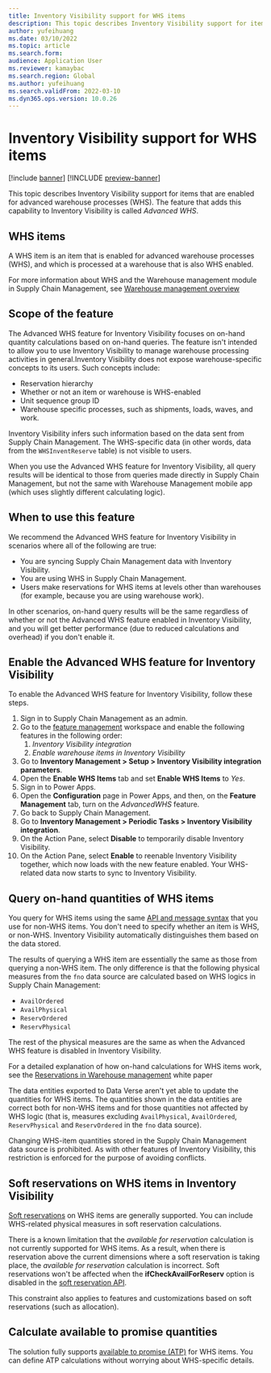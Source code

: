 ```yaml
---
title: Inventory Visibility support for WHS items
description: This topic describes Inventory Visibility support for items that are enabled for advanced warehouse processes (WHS items).
author: yufeihuang
ms.date: 03/10/2022
ms.topic: article
ms.search.form:
audience: Application User
ms.reviewer: kamaybac
ms.search.region: Global
ms.author: yufeihuang
ms.search.validFrom: 2022-03-10
ms.dyn365.ops.version: 10.0.26
---
```


# Inventory Visibility support for WHS items

[!include [banner](../includes/banner.md)]
[!INCLUDE [preview-banner](../includes/preview-banner.md)]

This topic describes Inventory Visibility support for items that are enabled for advanced warehouse processes (WHS). The feature that adds this capability to Inventory Visibility is called *Advanced WHS*.

## WHS items

A WHS item is an item that is enabled for advanced warehouse processes (WHS), and which is processed at a warehouse that is also WHS enabled.

For more information about WHS and the Warehouse management module in Supply Chain Management, see [Warehouse management overview](../warehousing/warehouse-management-overview.md)

## Scope of the feature

The Advanced WHS feature for Inventory Visibility focuses on on-hand quantity calculations based on on-hand queries. The feature isn't intended to allow you to use Inventory Visibility to manage warehouse processing activities in general.Inventory Visibility does not expose warehouse-specific concepts to its users. Such concepts include:

- Reservation hierarchy
- Whether or not an item or warehouse is WHS-enabled
- Unit sequence group ID
- Warehouse specific processes, such as shipments, loads, waves, and work.

Inventory Visibility infers such information based on the data sent from Supply Chain Management. The WHS-specific data (in other words, data from the `WHSInventReserve` table) is not visible to users.

When you use the Advanced WHS feature for Inventory Visibility, all query results will be identical to those from queries made directly in Supply Chain Management, but not the same with Warehouse Management mobile app (which uses slightly different calculating logic).

## When to use this feature

We recommend the Advanced WHS feature for Inventory Visibility in scenarios where all of the following are true:

- You are syncing Supply Chain Management data with Inventory Visibility.
- You are using WHS in Supply Chain Management.
- Users make reservations for WHS items at levels other than warehouses (for example, because you are using warehouse work).

In other scenarios, on-hand query results will be the same regardless of whether or not the Advanced WHS feature enabled in Inventory Visibility, and you will get better performance (due to reduced calculations and overhead) if you don't enable it.

## Enable the Advanced WHS feature for Inventory Visibility

To enable the Advanced WHS feature for Inventory Visibility, follow these steps.

1. Sign in to Supply Chain Management as an admin.
1. Go to the [feature management](../../fin-ops-core/fin-ops/get-started/feature-management/feature-management-overview.md) workspace and enable the following features in the following order:
    1. *Inventory Visibility integration*
    1. *Enable warehouse items in Inventory Visibility*
1. Go to **Inventory Management \> Setup \> Inventory Visibility integration parameters**.
1. Open the **Enable WHS Items** tab and set **Enable WHS Items** to *Yes*.
1. Sign in to Power Apps.
1. Open the **Configuration** page in Power Apps, and then, on the **Feature Management** tab, turn on the *AdvancedWHS* feature.
1. Go back to Supply Chain Management.
1. Go to **Inventory Management \> Periodic Tasks \> Inventory Visibility integration**.
1. On the Action Pane, select **Disable** to temporarily disable Inventory Visibility.
1. On the Action Pane, select **Enable** to reenable Inventory Visibility together, which now loads with the new feature enabled. Your WHS-related data now starts to sync to Inventory Visibility.

## Query on-hand quantities of WHS items

You query for WHS items using the same [API and message syntax](inventory-visibility-api.md) that you use for non-WHS items. You don't need to specify whether an item is WHS, or non-WHS. Inventory Visibility automatically distinguishes them based on the data stored.

The results of querying a WHS item are essentially the same as those from querying a non-WHS item. The only difference is that the following physical measures from the `fno` data source are calculated based on WHS logics in Supply Chain Management:

- `AvailOrdered`
- `AvailPhysical`
- `ReservOrdered`
- `ReservPhysical`

The rest of the physical measures are the same as when the Advanced WHS feature is disabled in Inventory Visibility.

For a detailed explanation of how on-hand calculations for WHS items work, see the [Reservations in Warehouse management](https://www.microsoft.com/download/details.aspx?id=43284) white paper

The data entities exported to Data Verse aren't yet able to update the quantities for WHS items. The quantities shown in the data entities are correct both for non-WHS items and for those quantities not affected by WHS logic (that is, measures excluding `AvailPhysical`, `AvailOrdered`, `ReservPhysical` and `ReservOrdered` in the `fno` data source).

Changing WHS-item quantities stored in the Supply Chain Management data source is prohibited. As with other features of Inventory Visibility, this restriction is enforced for the purpose of avoiding conflicts.

## Soft reservations on WHS items in Inventory Visibility

[Soft reservations](inventory-visibility-reservations.md) on WHS items are generally supported. You can include WHS-related physical measures in soft reservation calculations. 

There is a known limitation that the *available for reservation* calculation is not currently supported for WHS items. As a result, when there is reservation above the current dimensions where a soft reservation is taking place, the *available for reservation* calculation is incorrect. Soft reservations won't be affected when the  **ifCheckAvailForReserv** option is disabled in the [soft reservation API](inventory-visibility-api.md#create-one-reservation-event).

This constraint also applies to features and customizations based on soft reservations (such as allocation).

## Calculate available to promise quantities

The solution fully supports [available to promise (ATP)](inventory-visibility-available-to-promise.md) for WHS items. You can define ATP calculations without worrying about WHS-specific details.
